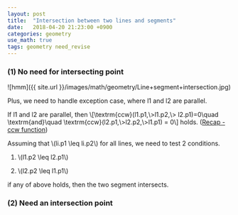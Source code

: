 ```yaml
---
layout: post
title:  "Intersection between two lines and segments"
date:   2018-04-20 21:23:00 +0900
categories: geometry
use_math: true
tags: geometry need_revise
---
```

### (1) No need for intersecting point

![hmm]({{ site.url }}/images/math/geometry/Line+segment+intersection.jpg)  

Plus, we need to handle exception case, where l1 and l2 are parallel.

If l1 and l2 are parallel, then \\[\textrm{ccw}(l1.p1,\\>l1.p2,\\> l2.p1)=0\quad  \textrm{and}\quad  \textrm{ccw}(l2.p1,\\>l2.p2,\\>l1.p1) = 0\\] holds. (<a href="{{site.url}}/geometry/2018/04/20/ccw.html" target="_blank">Recap - ccw function</a>)

Assuming that \\(li.p1 \leq li.p2\\) for all lines, we need to test 2 conditions.

1. \\(l1.p2 \leq l2.p1\\)

2. \\(l2.p2 \leq l1.p1\\)

if any of above holds, then the two segment intersects.



### (2) Need an intersection point


